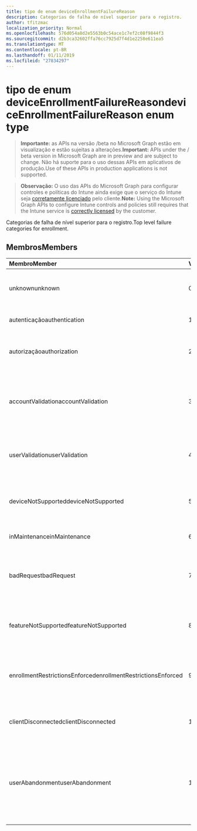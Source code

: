 ```yaml
---
title: tipo de enum deviceEnrollmentFailureReason
description: Categorias de falha de nível superior para o registro.
author: tfitzmac
localization_priority: Normal
ms.openlocfilehash: 576d054a8d2e5563b0c54ace1c7ef2c08f9844f3
ms.sourcegitcommit: d2b3ca32602ffa76cc7925d7f4d1e2258e611ea5
ms.translationtype: MT
ms.contentlocale: pt-BR
ms.lasthandoff: 01/11/2019
ms.locfileid: "27834297"
---
```

# <a name="deviceenrollmentfailurereason-enum-type"></a><span data-ttu-id="01948-103">tipo de enum deviceEnrollmentFailureReason</span><span class="sxs-lookup"><span data-stu-id="01948-103">deviceEnrollmentFailureReason enum type</span></span>

> <span data-ttu-id="01948-104">**Importante:** as APIs na versão /beta no Microsoft Graph estão em visualização e estão sujeitas a alterações.</span><span class="sxs-lookup"><span data-stu-id="01948-104">**Important:** APIs under the / beta version in Microsoft Graph are in preview and are subject to change.</span></span> <span data-ttu-id="01948-105">Não há suporte para o uso dessas APIs em aplicativos de produção.</span><span class="sxs-lookup"><span data-stu-id="01948-105">Use of these APIs in production applications is not supported.</span></span>

> <span data-ttu-id="01948-106">**Observação:** O uso das APIs do Microsoft Graph para configurar controles e políticas do Intune ainda exige que o serviço do Intune seja [corretamente licenciado](https://go.microsoft.com/fwlink/?linkid=839381) pelo cliente.</span><span class="sxs-lookup"><span data-stu-id="01948-106">**Note:** Using the Microsoft Graph APIs to configure Intune controls and policies still requires that the Intune service is [correctly licensed](https://go.microsoft.com/fwlink/?linkid=839381) by the customer.</span></span>

<span data-ttu-id="01948-107">Categorias de falha de nível superior para o registro.</span><span class="sxs-lookup"><span data-stu-id="01948-107">Top level failure categories for enrollment.</span></span>
## <a name="members"></a><span data-ttu-id="01948-108">Membros</span><span class="sxs-lookup"><span data-stu-id="01948-108">Members</span></span>
|<span data-ttu-id="01948-109">Membro</span><span class="sxs-lookup"><span data-stu-id="01948-109">Member</span></span>|<span data-ttu-id="01948-110">Valor</span><span class="sxs-lookup"><span data-stu-id="01948-110">Value</span></span>|<span data-ttu-id="01948-111">Descrição</span><span class="sxs-lookup"><span data-stu-id="01948-111">Description</span></span>|
|:---|:---|:---|
|<span data-ttu-id="01948-112">unknown</span><span class="sxs-lookup"><span data-stu-id="01948-112">unknown</span></span>|<span data-ttu-id="01948-113">0</span><span class="sxs-lookup"><span data-stu-id="01948-113">0</span></span>|<span data-ttu-id="01948-114">Valor padrão, o motivo da falha é desconhecido.</span><span class="sxs-lookup"><span data-stu-id="01948-114">Default value, failure reason is unknown.</span></span>|
|<span data-ttu-id="01948-115">autenticação</span><span class="sxs-lookup"><span data-stu-id="01948-115">authentication</span></span>|<span data-ttu-id="01948-116">1</span><span class="sxs-lookup"><span data-stu-id="01948-116">1</span></span>|<span data-ttu-id="01948-117">Falha na autenticação</span><span class="sxs-lookup"><span data-stu-id="01948-117">Authentication failed</span></span>|
|<span data-ttu-id="01948-118">autorização</span><span class="sxs-lookup"><span data-stu-id="01948-118">authorization</span></span>|<span data-ttu-id="01948-119">2</span><span class="sxs-lookup"><span data-stu-id="01948-119">2</span></span>|<span data-ttu-id="01948-120">Chamada foi autenticada, mas não autorizada a registrar.</span><span class="sxs-lookup"><span data-stu-id="01948-120">Call was authenticated, but not authorized to enroll.</span></span>|
|<span data-ttu-id="01948-121">accountValidation</span><span class="sxs-lookup"><span data-stu-id="01948-121">accountValidation</span></span>|<span data-ttu-id="01948-122">3</span><span class="sxs-lookup"><span data-stu-id="01948-122">3</span></span>|<span data-ttu-id="01948-123">Falha ao validar a conta para o registro.</span><span class="sxs-lookup"><span data-stu-id="01948-123">Failed to validate the account for enrollment.</span></span> <span data-ttu-id="01948-124">(Conta bloqueada, o registro não habilitado)</span><span class="sxs-lookup"><span data-stu-id="01948-124">(Account blocked, enrollment not enabled)</span></span>|
|<span data-ttu-id="01948-125">userValidation</span><span class="sxs-lookup"><span data-stu-id="01948-125">userValidation</span></span>|<span data-ttu-id="01948-126">4</span><span class="sxs-lookup"><span data-stu-id="01948-126">4</span></span>|<span data-ttu-id="01948-127">Usuário não pôde ser validado.</span><span class="sxs-lookup"><span data-stu-id="01948-127">User could not be validated.</span></span> <span data-ttu-id="01948-128">(Usuário não existe, licença falta)</span><span class="sxs-lookup"><span data-stu-id="01948-128">(User does not exist, missing license)</span></span>|
|<span data-ttu-id="01948-129">deviceNotSupported</span><span class="sxs-lookup"><span data-stu-id="01948-129">deviceNotSupported</span></span>|<span data-ttu-id="01948-130">5</span><span class="sxs-lookup"><span data-stu-id="01948-130">5</span></span>|<span data-ttu-id="01948-131">Não há suporte para o dispositivo para gerenciamento de dispositivos móveis.</span><span class="sxs-lookup"><span data-stu-id="01948-131">Device is not supported for mobile device management.</span></span>|
|<span data-ttu-id="01948-132">inMaintenance</span><span class="sxs-lookup"><span data-stu-id="01948-132">inMaintenance</span></span>|<span data-ttu-id="01948-133">6</span><span class="sxs-lookup"><span data-stu-id="01948-133">6</span></span>|<span data-ttu-id="01948-134">Conta está na manutenção.</span><span class="sxs-lookup"><span data-stu-id="01948-134">Account is in maintenance.</span></span>|
|<span data-ttu-id="01948-135">badRequest</span><span class="sxs-lookup"><span data-stu-id="01948-135">badRequest</span></span>|<span data-ttu-id="01948-136">7</span><span class="sxs-lookup"><span data-stu-id="01948-136">7</span></span>|<span data-ttu-id="01948-137">Cliente enviou uma solicitação que não seja compreendidos/suportados pelo serviço.</span><span class="sxs-lookup"><span data-stu-id="01948-137">Client sent a request that is not understood/supported by the service.</span></span>|
|<span data-ttu-id="01948-138">featureNotSupported</span><span class="sxs-lookup"><span data-stu-id="01948-138">featureNotSupported</span></span>|<span data-ttu-id="01948-139">8</span><span class="sxs-lookup"><span data-stu-id="01948-139">8</span></span>|<span data-ttu-id="01948-140">Os recursos usados por esta inscrição não são suportados para essa conta.</span><span class="sxs-lookup"><span data-stu-id="01948-140">Feature(s) used by this enrollment are not supported for this account.</span></span>|
|<span data-ttu-id="01948-141">enrollmentRestrictionsEnforced</span><span class="sxs-lookup"><span data-stu-id="01948-141">enrollmentRestrictionsEnforced</span></span>|<span data-ttu-id="01948-142">9</span><span class="sxs-lookup"><span data-stu-id="01948-142">9</span></span>|<span data-ttu-id="01948-143">Restrições de registro configuradas pelo administrador bloqueado este registro.</span><span class="sxs-lookup"><span data-stu-id="01948-143">Enrollment restrictions configured by admin blocked this enrollment.</span></span>|
|<span data-ttu-id="01948-144">clientDisconnected</span><span class="sxs-lookup"><span data-stu-id="01948-144">clientDisconnected</span></span>|<span data-ttu-id="01948-145">10</span><span class="sxs-lookup"><span data-stu-id="01948-145">10</span></span>|<span data-ttu-id="01948-146">Cliente esgotado ou inscrição foi anulada pelo usuário final.</span><span class="sxs-lookup"><span data-stu-id="01948-146">Client timed out or enrollment was aborted by enduser.</span></span>|
|<span data-ttu-id="01948-147">userAbandonment</span><span class="sxs-lookup"><span data-stu-id="01948-147">userAbandonment</span></span>|<span data-ttu-id="01948-148">11</span><span class="sxs-lookup"><span data-stu-id="01948-148">11</span></span>|<span data-ttu-id="01948-149">O registro foi abandonado pelo usuário final.</span><span class="sxs-lookup"><span data-stu-id="01948-149">Enrollment was abandoned by enduser.</span></span> <span data-ttu-id="01948-150">(Usuário final inclusão de Introdução, mas não conseguiu concluí-la no modo oportuno)</span><span class="sxs-lookup"><span data-stu-id="01948-150">(Enduser started onboarding but failed to complete it in timely manner)</span></span>|





